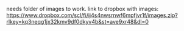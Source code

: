 needs folder of images to work. link to dropbox with images: https://www.dropbox.com/scl/fi/ij4s4nwsrnwf6mpfjvr1f/images.zip?rlkey=kq3neqg1jx32kmv9df0dkyv4b&st=ave9xr48&dl=0
